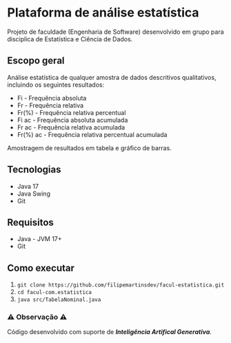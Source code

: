 # Plataforma de análise estatística

Projeto de faculdade (Engenharia de Software) desenvolvido em grupo para disciplica de Estatística e Ciência de Dados.

## Escopo geral
Análise estatística de qualquer amostra de dados descritivos qualitativos, incluindo os seguintes resultados:

- Fi - Frequência absoluta
- Fr - Frequência relativa
- Fr(%) - Frequência relativa percentual
- Fi ac - Frequência absoluta acumulada
- Fr ac - Frequência relativa acumulada
- Fr(%) ac - Frequência relativa percentual acumulada

Amostragem de resultados em tabela e gráfico de barras.

## Tecnologias
- Java 17
- Java Swing
- Git

## Requisitos
- Java - JVM 17+
- Git

## Como executar
1. `git clone https://github.com/filipemartinsdev/facul-estatistica.git`
2. `cd facul-com.estatistica`
3. `java src/TabelaNominal.java`

### ⚠️ Observação ⚠ 
Código desenvolvido com suporte de **_Inteligência Artifical Generativa_**.

